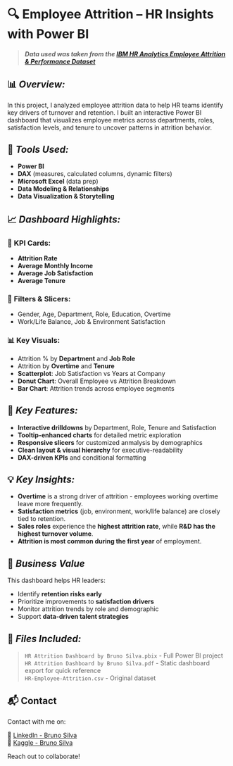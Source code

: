 # 🔍 **Employee Attrition – HR Insights with Power BI**  
> ##### Data used was taken from the [IBM HR Analytics Employee Attrition & Performance Dataset](https://www.kaggle.com/datasets/pavansubhasht/ibm-hr-analytics-attrition-dataset)

## 📊 ***Overview:***
In this project, I analyzed employee attrition data to help HR teams identify key drivers of turnover and retention. I built an interactive Power BI dashboard that visualizes employee metrics across departments, roles, satisfaction levels, and tenure to uncover patterns in attrition behavior.

## 🔧 ***Tools Used:***
- **Power BI**  
- **DAX** (measures, calculated columns, dynamic filters)  
- **Microsoft Excel** (data prep)  
- **Data Modeling & Relationships**
- **Data Visualization & Storytelling**

## 📈 ***Dashboard Highlights:***  
  
### 🧾 **KPI Cards:**  
  - **Attrition Rate**  
  - **Average Monthly Income**  
  - **Average Job Satisfaction**  
  - **Average Tenure**
  
### 🧪 **Filters & Slicers:**  
  - Gender, Age, Department, Role, Education, Overtime   
  - Work/Life Balance, Job & Environment Satisfaction
  
### 📊 **Key Visuals:**  
  - Attrition % by **Department** and **Job Role**  
  - Attrition by **Overtime** and **Tenure**  
  - **Scatterplot**: Job Satisfaction vs Years at Company  
  - **Donut Chart**: Overall Employee vs Attrition Breakdown  
  - **Bar Chart**: Attrition trends across employee segments  
  
## 🎯 ***Key Features:***
- **Interactive drilldowns** by Department, Role, Tenure and Satisfaction  
- **Tooltip-enhanced charts** for detailed metric exploration  
- **Responsive slicers** for customized anmalysis by demographics  
- **Clean layout & visual hierarchy** for executive-readability  
- **DAX-driven KPIs** and conditional formatting  

## 💡 ***Key Insights:***
- **Overtime** is a strong driver of attrition - employees working overtime leave more frequently.  
- **Satisfaction metrics** (job, environment, work/life balance) are closely tied to retention.
- **Sales roles** experience the **highest attrition rate**, while **R&D has the highest turnover volume**.  
- **Attrition is most common during the first year** of employment.

## 🧠 ***Business Value***
This dashboard helps HR leaders:
- Identify **retention risks early**
- Prioritize improvements to **satisfaction drivers**
- Monitor attrition trends by role and demographic
- Support **data-driven talent strategies**

## 📎 ***Files Included:***  
> `HR Attrition Dashboard by Bruno Silva.pbix` - Full Power BI project  
> `HR Attrition Dashboard by Bruno Silva.pdf` - Static dashboard export for quick reference  
> `HR-Employee-Attrition.csv` - Original dataset   

## 📬 Contact
Contact with me on:  
  
📍 [LinkedIn - Bruno Silva](https://www.linkedin.com/in/brunosilva1297/)  
📍 [Kaggle - Bruno Silva](https://www.kaggle.com/patinhas)  
  
Reach out to collaborate!
